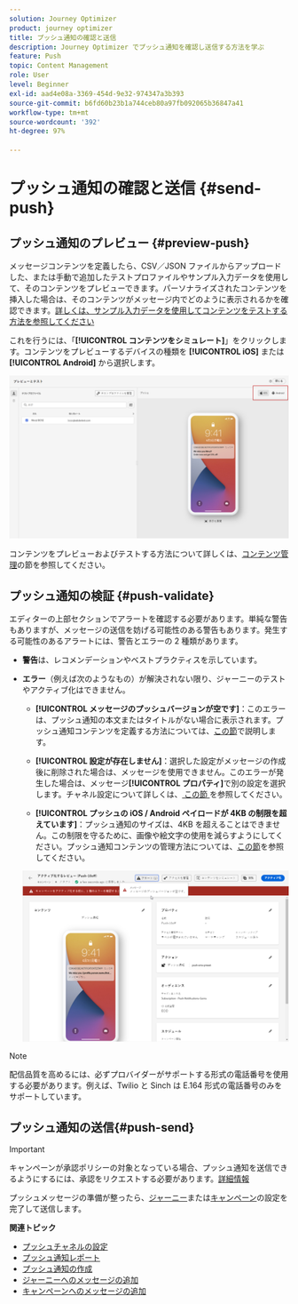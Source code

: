 ```yaml
---
solution: Journey Optimizer
product: journey optimizer
title: プッシュ通知の確認と送信
description: Journey Optimizer でプッシュ通知を確認し送信する方法を学ぶ
feature: Push
topic: Content Management
role: User
level: Beginner
exl-id: aad4e08a-3369-454d-9e32-974347a3b393
source-git-commit: b6fd60b23b1a744ceb80a97fb092065b36847a41
workflow-type: tm+mt
source-wordcount: '392'
ht-degree: 97%

---
```


# プッシュ通知の確認と送信 {#send-push}

## プッシュ通知のプレビュー {#preview-push}

メッセージコンテンツを定義したら、CSV／JSON ファイルからアップロードした、または手動で追加したテストプロファイルやサンプル入力データを使用して、そのコンテンツをプレビューできます。パーソナライズされたコンテンツを挿入した場合は、そのコンテンツがメッセージ内でどのように表示されるかを確認できます。[詳しくは、サンプル入力データを使用してコンテンツをテストする方法を参照してください](../test-approve/simulate-sample-input.md)

これを行うには、「**[!UICONTROL コンテンツをシミュレート]**」をクリックします。コンテンツをプレビューするデバイスの種類を **[!UICONTROL iOS]** または **[!UICONTROL Android]** から選択します。

![](assets/push_preview_3.png)

コンテンツをプレビューおよびテストする方法について詳しくは、[コンテンツ管理](../content-management/preview-test.md)の節を参照してください。

## プッシュ通知の検証 {#push-validate}

エディターの上部セクションでアラートを確認する必要があります。単純な警告もありますが、メッセージの送信を妨げる可能性のある警告もあります。発生する可能性のあるアラートには、警告とエラーの 2 種類があります。

* **警告**&#x200B;は、レコメンデーションやベストプラクティスを示しています。

* **エラー**（例えば次のようなもの）が解決されない限り、ジャーニーのテストやアクティブ化はできません。

   * **[!UICONTROL メッセージのプッシュバージョンが空です]**：このエラーは、プッシュ通知の本文またはタイトルがない場合に表示されます。プッシュ通知コンテンツを定義する方法については、[この節](create-push.md)で説明します。

   * **[!UICONTROL 設定が存在しません]**：選択した設定がメッセージの作成後に削除された場合は、メッセージを使用できません。このエラーが発生した場合は、メッセージ&#x200B;**[!UICONTROL プロパティ]**&#x200B;で別の設定を選択します。チャネル設定について詳しくは、[ この節 ](../configuration/channel-surfaces.md) を参照してください。

   * **[!UICONTROL プッシュの iOS / Android ペイロードが 4KB の制限を超えています]**：プッシュ通知のサイズは、4KB を超えることはできません。この制限を守るために、画像や絵文字の使用を減らすようにしてください。プッシュ通知コンテンツの管理方法については、[この節](../push/create-push.md)を参照してください。

  ![](assets/push_alert.png)


>[!NOTE]
>
> 配信品質を高めるには、必ずプロバイダーがサポートする形式の電話番号を使用する必要があります。例えば、Twilio と Sinch は E.164 形式の電話番号のみをサポートしています。

## プッシュ通知の送信{#push-send}

>[!IMPORTANT]
>
> キャンペーンが承認ポリシーの対象となっている場合、プッシュ通知を送信できるようにするには、承認をリクエストする必要があります。[詳細情報](../test-approve/gs-approval.md)

プッシュメッセージの準備が整ったら、[ジャーニー](../building-journeys/journey-gs.md)または[キャンペーン](../campaigns/create-campaign.md)の設定を完了して送信します。

**関連トピック**

* [プッシュチャネルの設定](push-configuration.md)
* [プッシュ通知レポート](../reports/journey-global-report-cja-push.md)
* [プッシュ通知の作成](create-push.md)
* [ジャーニーへのメッセージの追加](../building-journeys/journeys-message.md)
* [キャンペーンへのメッセージの追加](../campaigns/create-campaign.md)

